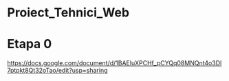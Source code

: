 # Proiect_Tehnici_Web

# Etapa 0

https://docs.google.com/document/d/1BAEluXPCHf_pCYQq08MNQnt4o3Dl7ptpkt8Qt32oTao/edit?usp=sharing
